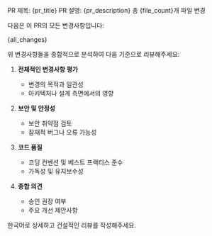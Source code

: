 PR 제목: {pr_title}
PR 설명: {pr_description}
총 {file_count}개 파일 변경

다음은 이 PR의 모든 변경사항입니다:

{all_changes}

위 변경사항들을 종합적으로 분석하여 다음 기준으로 리뷰해주세요:

1. **전체적인 변경사항 평가**
   - 변경의 목적과 일관성
   - 아키텍처나 설계 측면에서의 영향

2. **보안 및 안정성**
   - 보안 취약점 검토
   - 잠재적 버그나 오류 가능성

3. **코드 품질**
   - 코딩 컨벤션 및 베스트 프랙티스 준수
   - 가독성 및 유지보수성

4. **종합 의견**
   - 승인 권장 여부
   - 주요 개선 제안사항

한국어로 상세하고 건설적인 리뷰를 작성해주세요.
